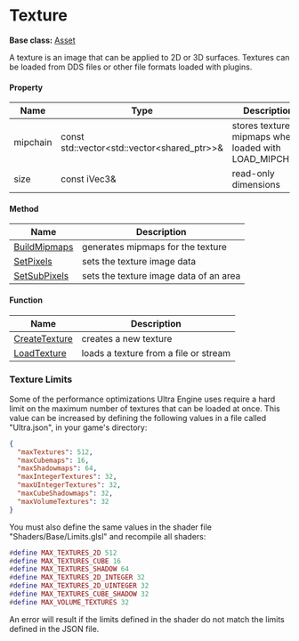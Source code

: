 # Texture

**Base class:** [Asset](Asset.md)

A texture is an image that can be applied to 2D or 3D surfaces. Textures can be loaded from DDS files or other file formats loaded with plugins.

#### Property
| Name          | Type                                                          | Description                                           |
| ------------- | ------------------------------------------------------------- | ----------------------------------------------------- |
| mipchain      | const std::vector<std::vector<shared_ptr<Pixmap>>>&           | stores texture mipmaps when loaded with LOAD_MIPCHAIN |
| size          | const iVec3&                                                  | read-only dimensions                                  |

#### Method
| Name                    | Description                                 |
| ----------------------- | ------------------------------------------- |
| [BuildMipmaps](Texture_BuildMipmaps.md) | generates mipmaps for the texture              |
| [SetPixels](Texture_SetPixels.md)       | sets the texture image data                    |
| [SetSubPixels](Texture_SetSubPixels.md) | sets the texture image data of an area         |

#### Function
| Name                    | Description                                 |
| ----------------------- | ------------------------------------------- |
| [CreateTexture](CreateTexture.md) | creates a new texture              |
| [LoadTexture](LoadTexture.md)   | loads a texture from a file or stream   |

### Texture Limits

Some of the performance optimizations Ultra Engine uses require a hard limit on the maximum number of textures that can be loaded at once. This value can be increased by defining the following values in a file called "Ultra.json", in your game's directory:

```json
{
  "maxTextures": 512,
  "maxCubemaps": 16,
  "maxShadowmaps": 64,
  "maxIntegerTextures": 32,
  "maxUIntegerTextures": 32,
  "maxCubeShadowmaps": 32,
  "maxVolumeTextures": 32
}
```

You must also define the same values in the shader file "Shaders/Base/Limits.glsl" and recompile all shaders:

```lua
#define MAX_TEXTURES_2D 512
#define MAX_TEXTURES_CUBE 16
#define MAX_TEXTURES_SHADOW 64
#define MAX_TEXTURES_2D_INTEGER 32
#define MAX_TEXTURES_2D_UINTEGER 32
#define MAX_TEXTURES_CUBE_SHADOW 32
#define MAX_VOLUME_TEXTURES 32
```

An error will result if the limits defined in the shader do not match the limits defined in the JSON file.